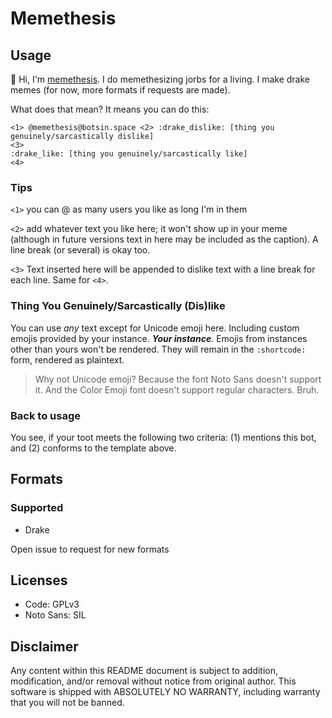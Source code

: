 # Memethesis
## Usage
:robot: Hi, I'm [memethesis](https://botsin.space/@memethesis).
I do memethesizing jorbs for a living.
I make drake memes (for now, more formats if requests are made).

What does that mean? It means you can do this:

```
<1> @memethesis@botsin.space <2> :drake_dislike: [thing you genuinely/sarcastically dislike]
<3>
:drake_like: [thing you genuinely/sarcastically like]
<4>
```

### Tips
`<1>` you can @ as many users you like as long I'm in them

`<2>` add whatever text you like here; it won't show up in your meme (although in future versions text in here may be included as the caption). A line break (or several) is okay too.

`<3>` Text inserted here will be appended to dislike text with a line break for each line.
Same for `<4>`.

### Thing You Genuinely/Sarcastically (Dis)like
You can use *any* text except for Unicode emoji here. Including custom emojis provided
by your instance. ***Your instance***. Emojis from instances other than yours won't be
rendered. They will remain in the `:shortcode:` form, rendered as plaintext.

> Why not Unicode emoji? Because the font Noto Sans doesn't support it. And the Color
> Emoji font doesn't support regular characters. Bruh.

### Back to usage
You see, if your toot meets the following two criteria: (1) mentions this bot, and
(2) conforms to the template above.


## Formats
### Supported
- Drake

Open issue to request for new formats

## Licenses
- Code: GPLv3
- Noto Sans: SIL

## Disclaimer
Any content within this README document is subject to addition, modification,
and/or removal without notice from original author. This software is shipped
with ABSOLUTELY NO WARRANTY, including warranty that you will not be banned.